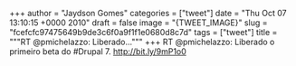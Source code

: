 
+++
author = "Jaydson Gomes"
categories = ["tweet"]
date = "Thu Oct 07 13:10:15 +0000 2010"
draft = false
image = "{TWEET_IMAGE}"
slug = "fcefcfc97475649b9de3c6f0a9f1f1e0680d8c7d"
tags = ["tweet"]
title = """RT @pmichelazzo: Liberado..."""
+++
RT @pmichelazzo: Liberado o primeiro beta do #Drupal 7. http://bit.ly/9mP1o0
